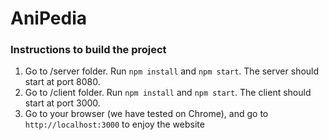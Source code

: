 # AniPedia

### Instructions to build the project

1. Go to /server folder. Run `npm install` and `npm start`. The server should start at port 8080.
2. Go to /client folder. Run `npm install` and `npm start`. The client should start at port 3000.
3. Go to your browser (we have tested on Chrome), and go to `http://localhost:3000` to enjoy the website
